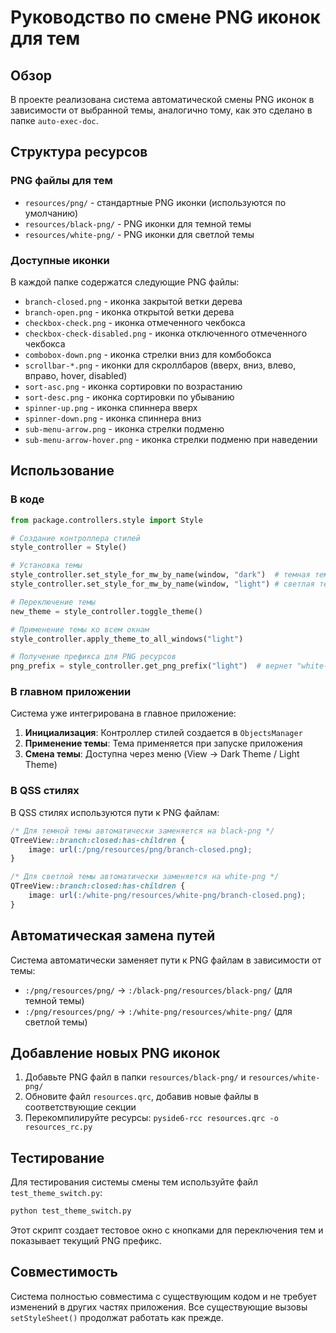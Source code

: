 # Руководство по смене PNG иконок для тем

## Обзор

В проекте реализована система автоматической смены PNG иконок в зависимости от выбранной темы, аналогично тому, как это сделано в папке `auto-exec-doc`.

## Структура ресурсов

### PNG файлы для тем

- `resources/png/` - стандартные PNG иконки (используются по умолчанию)
- `resources/black-png/` - PNG иконки для темной темы
- `resources/white-png/` - PNG иконки для светлой темы

### Доступные иконки

В каждой папке содержатся следующие PNG файлы:
- `branch-closed.png` - иконка закрытой ветки дерева
- `branch-open.png` - иконка открытой ветки дерева
- `checkbox-check.png` - иконка отмеченного чекбокса
- `checkbox-check-disabled.png` - иконка отключенного отмеченного чекбокса
- `combobox-down.png` - иконка стрелки вниз для комбобокса
- `scrollbar-*.png` - иконки для скроллбаров (вверх, вниз, влево, вправо, hover, disabled)
- `sort-asc.png` - иконка сортировки по возрастанию
- `sort-desc.png` - иконка сортировки по убыванию
- `spinner-up.png` - иконка спиннера вверх
- `spinner-down.png` - иконка спиннера вниз
- `sub-menu-arrow.png` - иконка стрелки подменю
- `sub-menu-arrow-hover.png` - иконка стрелки подменю при наведении

## Использование

### В коде

```python
from package.controllers.style import Style

# Создание контроллера стилей
style_controller = Style()

# Установка темы
style_controller.set_style_for_mw_by_name(window, "dark")  # темная тема
style_controller.set_style_for_mw_by_name(window, "light") # светлая тема

# Переключение темы
new_theme = style_controller.toggle_theme()

# Применение темы ко всем окнам
style_controller.apply_theme_to_all_windows("light")

# Получение префикса для PNG ресурсов
png_prefix = style_controller.get_png_prefix("light")  # вернет "white-png"
```

### В главном приложении

Система уже интегрирована в главное приложение:

1. **Инициализация**: Контроллер стилей создается в `ObjectsManager`
2. **Применение темы**: Тема применяется при запуске приложения
3. **Смена темы**: Доступна через меню (View -> Dark Theme / Light Theme)

### В QSS стилях

В QSS стилях используются пути к PNG файлам:

```css
/* Для темной темы автоматически заменяется на black-png */
QTreeView::branch:closed:has-children {
    image: url(:/png/resources/png/branch-closed.png);
}

/* Для светлой темы автоматически заменяется на white-png */
QTreeView::branch:closed:has-children {
    image: url(:/white-png/resources/white-png/branch-closed.png);
}
```

## Автоматическая замена путей

Система автоматически заменяет пути к PNG файлам в зависимости от темы:

- `:/png/resources/png/` → `:/black-png/resources/black-png/` (для темной темы)
- `:/png/resources/png/` → `:/white-png/resources/white-png/` (для светлой темы)

## Добавление новых PNG иконок

1. Добавьте PNG файл в папки `resources/black-png/` и `resources/white-png/`
2. Обновите файл `resources.qrc`, добавив новые файлы в соответствующие секции
3. Перекомпилируйте ресурсы: `pyside6-rcc resources.qrc -o resources_rc.py`

## Тестирование

Для тестирования системы смены тем используйте файл `test_theme_switch.py`:

```bash
python test_theme_switch.py
```

Этот скрипт создает тестовое окно с кнопками для переключения тем и показывает текущий PNG префикс.

## Совместимость

Система полностью совместима с существующим кодом и не требует изменений в других частях приложения. Все существующие вызовы `setStyleSheet()` продолжат работать как прежде.
